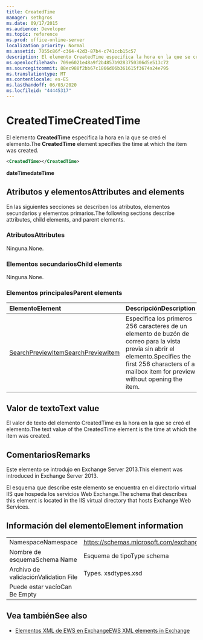 ```yaml
---
title: CreatedTime
manager: sethgros
ms.date: 09/17/2015
ms.audience: Developer
ms.topic: reference
ms.prod: office-online-server
localization_priority: Normal
ms.assetid: 7055c86f-c364-42d3-87b4-c741ccb15c57
description: El elemento CreatedTime especifica la hora en la que se creó el elemento.
ms.openlocfilehash: 709e6021e48a9f2b4857b9283750306d5e513c72
ms.sourcegitcommit: 88ec988f2bb67c1866d06b361615f3674a24e795
ms.translationtype: MT
ms.contentlocale: es-ES
ms.lasthandoff: 06/03/2020
ms.locfileid: "44445317"
---
```

# <a name="createdtime"></a><span data-ttu-id="2fc3b-103">CreatedTime</span><span class="sxs-lookup"><span data-stu-id="2fc3b-103">CreatedTime</span></span>

<span data-ttu-id="2fc3b-104">El elemento **CreatedTime** especifica la hora en la que se creó el elemento.</span><span class="sxs-lookup"><span data-stu-id="2fc3b-104">The **CreatedTime** element specifies the time at which the item was created.</span></span> 
  
```xml
<CreatedTime></CreatedTime>
```

 <span data-ttu-id="2fc3b-105">**dateTime**</span><span class="sxs-lookup"><span data-stu-id="2fc3b-105">**dateTime**</span></span>
## <a name="attributes-and-elements"></a><span data-ttu-id="2fc3b-106">Atributos y elementos</span><span class="sxs-lookup"><span data-stu-id="2fc3b-106">Attributes and elements</span></span>

<span data-ttu-id="2fc3b-107">En las siguientes secciones se describen los atributos, elementos secundarios y elementos primarios.</span><span class="sxs-lookup"><span data-stu-id="2fc3b-107">The following sections describe attributes, child elements, and parent elements.</span></span>
  
### <a name="attributes"></a><span data-ttu-id="2fc3b-108">Atributos</span><span class="sxs-lookup"><span data-stu-id="2fc3b-108">Attributes</span></span>

<span data-ttu-id="2fc3b-109">Ninguna.</span><span class="sxs-lookup"><span data-stu-id="2fc3b-109">None.</span></span>
  
### <a name="child-elements"></a><span data-ttu-id="2fc3b-110">Elementos secundarios</span><span class="sxs-lookup"><span data-stu-id="2fc3b-110">Child elements</span></span>

<span data-ttu-id="2fc3b-111">Ninguna.</span><span class="sxs-lookup"><span data-stu-id="2fc3b-111">None.</span></span>
  
### <a name="parent-elements"></a><span data-ttu-id="2fc3b-112">Elementos principales</span><span class="sxs-lookup"><span data-stu-id="2fc3b-112">Parent elements</span></span>

|<span data-ttu-id="2fc3b-113">**Elemento**</span><span class="sxs-lookup"><span data-stu-id="2fc3b-113">**Element**</span></span>|<span data-ttu-id="2fc3b-114">**Descripción**</span><span class="sxs-lookup"><span data-stu-id="2fc3b-114">**Description**</span></span>|
|:-----|:-----|
|[<span data-ttu-id="2fc3b-115">SearchPreviewItem</span><span class="sxs-lookup"><span data-stu-id="2fc3b-115">SearchPreviewItem</span></span>](searchpreviewitem.md) <br/> |<span data-ttu-id="2fc3b-116">Especifica los primeros 256 caracteres de un elemento de buzón de correo para la vista previa sin abrir el elemento.</span><span class="sxs-lookup"><span data-stu-id="2fc3b-116">Specifies the first 256 characters of a mailbox item for preview without opening the item.</span></span>  <br/> |
   
## <a name="text-value"></a><span data-ttu-id="2fc3b-117">Valor de texto</span><span class="sxs-lookup"><span data-stu-id="2fc3b-117">Text value</span></span>

<span data-ttu-id="2fc3b-118">El valor de texto del elemento CreatedTime es la hora en la que se creó el elemento.</span><span class="sxs-lookup"><span data-stu-id="2fc3b-118">The text value of the CreatedTime element is the time at which the item was created.</span></span> 
  
## <a name="remarks"></a><span data-ttu-id="2fc3b-119">Comentarios</span><span class="sxs-lookup"><span data-stu-id="2fc3b-119">Remarks</span></span>

<span data-ttu-id="2fc3b-120">Este elemento se introdujo en Exchange Server 2013.</span><span class="sxs-lookup"><span data-stu-id="2fc3b-120">This element was introduced in Exchange Server 2013.</span></span>
  
<span data-ttu-id="2fc3b-121">El esquema que describe este elemento se encuentra en el directorio virtual IIS que hospeda los servicios Web Exchange.</span><span class="sxs-lookup"><span data-stu-id="2fc3b-121">The schema that describes this element is located in the IIS virtual directory that hosts Exchange Web Services.</span></span>
  
## <a name="element-information"></a><span data-ttu-id="2fc3b-122">Información del elemento</span><span class="sxs-lookup"><span data-stu-id="2fc3b-122">Element information</span></span>

|||
|:-----|:-----|
|<span data-ttu-id="2fc3b-123">Namespace</span><span class="sxs-lookup"><span data-stu-id="2fc3b-123">Namespace</span></span>  <br/> |https://schemas.microsoft.com/exchange/services/2006/types  <br/> |
|<span data-ttu-id="2fc3b-124">Nombre de esquema</span><span class="sxs-lookup"><span data-stu-id="2fc3b-124">Schema Name</span></span>  <br/> |<span data-ttu-id="2fc3b-125">Esquema de tipo</span><span class="sxs-lookup"><span data-stu-id="2fc3b-125">Type schema</span></span>  <br/> |
|<span data-ttu-id="2fc3b-126">Archivo de validación</span><span class="sxs-lookup"><span data-stu-id="2fc3b-126">Validation File</span></span>  <br/> |<span data-ttu-id="2fc3b-127">Types. xsd</span><span class="sxs-lookup"><span data-stu-id="2fc3b-127">types.xsd</span></span>  <br/> |
|<span data-ttu-id="2fc3b-128">Puede estar vacío</span><span class="sxs-lookup"><span data-stu-id="2fc3b-128">Can Be Empty</span></span>  <br/> ||
   
## <a name="see-also"></a><span data-ttu-id="2fc3b-129">Vea también</span><span class="sxs-lookup"><span data-stu-id="2fc3b-129">See also</span></span>



- [<span data-ttu-id="2fc3b-130">Elementos XML de EWS en Exchange</span><span class="sxs-lookup"><span data-stu-id="2fc3b-130">EWS XML elements in Exchange</span></span>](ews-xml-elements-in-exchange.md)

